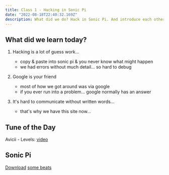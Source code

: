 ```yaml
---
title: Class 1 - Hacking in Sonic Pi
date: "2022-08-18T22:40:32.169Z"
description: What did we do? Hack in Sonic Pi. And introduce each other. It was a good day.
---
```


## What did we learn today?

1. Hacking is a lot of guess work...

    * copy & paste into sonic pi & you never know what might happen
    * we had errors without much detail... so hard to debug

2. Google is your friend

    * most of how we got around was via google
    * if you ever run into a problem... google normally has an answer

3. It's hard to communicate without written words...
    * that's why we have this site now...

## Tune of the Day

Avicii - Levels: [video](https://www.youtube.com/watch?v=_ovdm2yX4MA)

## Sonic Pi

[Download](https://sonic-pi.net/)
[some beats](https://github.com/jdraths/sonic-pi-beats)
